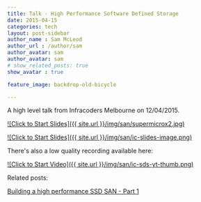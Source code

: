 ```yaml
---
title: Talk - High Performance Software Defined Storage
date: 2015-04-15
categories: tech
layout: post-sidebar
author_name : Sam McLeod
author_url : /author/sam
author_avatar: sam
author_avatar: sam
# show_related_posts: true
show_avatar : true

feature_image: backdrop-old-bicycle

---
```


A high level talk from Infracoders Melbourne on 12/04/2015.

[![Click to Start Slides]({{ site.url }}/img/san/supermicrox2.jpg)](https://www.dropbox.com/s/rdojhb399639e4k/lightning_san.pdf?dl=0)
<!--more-->

[![Click to Start Slides]({{ site.url }}/img/san/ic-slides-image.png)](https://www.dropbox.com/s/rdojhb399639e4k/lightning_san.pdf?dl=0)

There's also a low quality recording available here:

[![Click to Start Video]({{ site.url }}/img/san/ic-sds-yt-thumb.png)](https://youtu.be/VAdqurA2zQ4?t=198)

Related posts:

[Building a high performance SSD SAN - Part 1](https://smcleod.net/building-a-high-performance-ssd-san/)